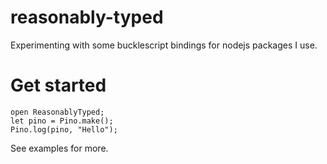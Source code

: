 # reasonably-typed

Experimenting with some bucklescript bindings for nodejs packages I use.

# Get started

```
open ReasonablyTyped;
let pino = Pino.make();
Pino.log(pino, "Hello");
```

See examples for more.
